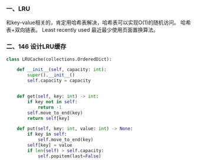 ### 一、LRU
和key-value相关的，肯定用哈希表解决，哈希表可以实现O(1)的随机访问。
哈希表+双向链表。
Least recently used 最近最少使用页面置换算法。
### 二、146 设计LRU缓存
```python
class LRUCache(collections.OrderedDict):

    def __init__(self, capacity: int):
        super().__init__()
        self.capacity = capacity


    def get(self, key: int) -> int:
        if key not in self:
            return -1
        self.move_to_end(key)
        return self[key]

    def put(self, key: int, value: int) -> None:
        if key in self:
            self.move_to_end(key)
        self[key] = value
        if len(self) > self.capacity:
            self.popitem(last=False)
```